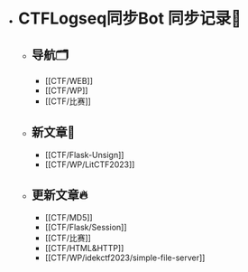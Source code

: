 - # CTFLogseq同步Bot 同步记录🤖
  - ## 导航🗂️
    - [[CTF/WEB]]
    - [[CTF/WP]]
    - [[CTF/比赛]]
  - ## 新文章🎉
    - [[CTF/Flask-Unsign]]
    - [[CTF/WP/LitCTF2023]]
  - ## 更新文章🔥
    - [[CTF/MD5]]
    - [[CTF/Flask/Session]]
    - [[CTF/比赛]]
    - [[CTF/HTML&HTTP]]
    - [[CTF/WP/idekctf2023/simple-file-server]]

